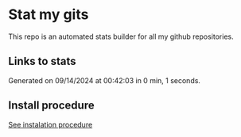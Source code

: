 # Stat my gits

This repo is an automated stats builder for all my github repositories.

## Links to stats


Generated on 09/14/2024 at 00:42:03 in 0 min, 1 seconds.

## Install procedure

[See instalation procedure](./src/install.md)

